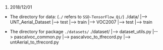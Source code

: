 1. 2018/12/01
* The directory for data:   (`./` refers to `SSD-TensorFlow_Qi/`)
    ./data/
        |--> UNT_Aerial_Dataset
                |--> test
                |--> train
        |--> VOC2007
                |--> test
                |--> train

* The directory for package `./datasets/`
    ./dataset/
        |--> dataset_utils.py
        |--> pascalvoc_common.py
        |--> pascalvoc_to_tfrecord.py
        |--> untAerial_to_tfrecord.py


